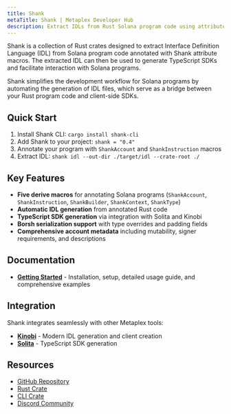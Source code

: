 ```yaml
---
title: Shank
metaTitle: Shank | Metaplex Developer Hub
description: Extract IDLs from Rust Solana program code using attribute macros
---
```


Shank is a collection of Rust crates designed to extract Interface Definition Language (IDL) from Solana program code annotated with Shank attribute macros. The extracted IDL can then be used to generate TypeScript SDKs and facilitate interaction with Solana programs.

Shank simplifies the development workflow for Solana programs by automating the generation of IDL files, which serve as a bridge between your Rust program code and client-side SDKs.

## Quick Start
1. Install Shank CLI: `cargo install shank-cli`
2. Add Shank to your project: `shank = "0.4"`
3. Annotate your program with `ShankAccount` and `ShankInstruction` macros
4. Extract IDL: `shank idl --out-dir ./target/idl --crate-root ./`

## Key Features

- **Five derive macros** for annotating Solana programs (`ShankAccount`, `ShankInstruction`, `ShankBuilder`, `ShankContext`, `ShankType`)
- **Automatic IDL generation** from annotated Rust code
- **TypeScript SDK generation** via integration with Solita and Kinobi
- **Borsh serialization support** with type overrides and padding fields
- **Comprehensive account metadata** including mutability, signer requirements, and descriptions

## Documentation

- **[Getting Started](/shank/getting-started)** - Installation, setup, detailed usage guide, and comprehensive examples

## Integration

Shank integrates seamlessly with other Metaplex tools:
- **[Kinobi](/umi/kinobi)** - Modern IDL generation and client creation
- **[Solita](/legacy-documentation/developer-tools/solita)** - TypeScript SDK generation

## Resources

- [GitHub Repository](https://github.com/metaplex-foundation/shank)
- [Rust Crate](https://docs.rs/shank)
- [CLI Crate](https://docs.rs/shank-cli)
- [Discord Community](https://discord.gg/metaplex)
